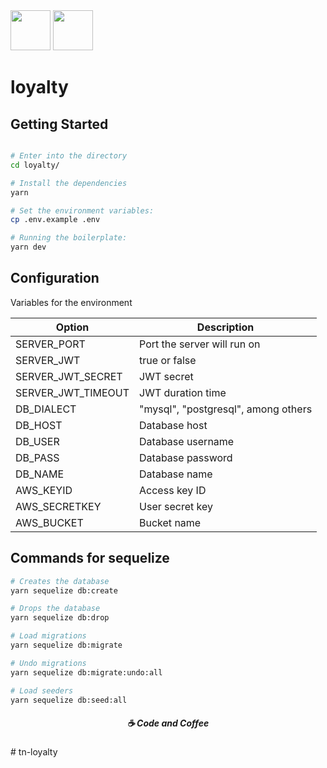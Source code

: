 <div style="display: inline">
  <img src="https://upload.wikimedia.org/wikipedia/commons/thumb/d/d9/Node.js_logo.svg/220px-Node.js_logo.svg.png" width="auto" height="64px">
  <img src="https://expressjs.com/images/express-facebook-share.png" width="auto" height="64px">
</div>

# loyalty

## Getting Started

```bash

# Enter into the directory
cd loyalty/

# Install the dependencies
yarn

# Set the environment variables:
cp .env.example .env

# Running the boilerplate:
yarn dev
```

## Configuration

Variables for the environment

| Option             | Description                         |
| ------------------ | ----------------------------------- |
| SERVER_PORT        | Port the server will run on         |
| SERVER_JWT         | true or false                       |
| SERVER_JWT_SECRET  | JWT secret                          |
| SERVER_JWT_TIMEOUT | JWT duration time                   |
| DB_DIALECT         | "mysql", "postgresql", among others |
| DB_HOST            | Database host                       |
| DB_USER            | Database username                   |
| DB_PASS            | Database password                   |
| DB_NAME            | Database name                       |
| AWS_KEYID          | Access key ID                       |
| AWS_SECRETKEY      | User secret key                     |
| AWS_BUCKET         | Bucket name                         |

## Commands for sequelize

```bash
# Creates the database
yarn sequelize db:create

# Drops the database
yarn sequelize db:drop

# Load migrations
yarn sequelize db:migrate

# Undo migrations
yarn sequelize db:migrate:undo:all

# Load seeders
yarn sequelize db:seed:all
```

<h5 align="center">
  ☕ Code and Coffee
</h5>
# tn-loyalty
